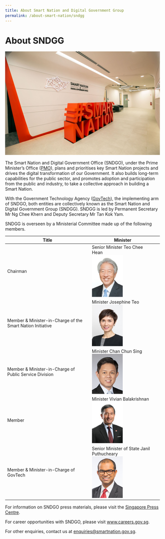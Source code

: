 ```yaml
---
title: About Smart Nation and Digital Government Group
permalink: /about-smart-nation/sndgg
---
```

# About SNDGG

![Alt text for image on Isomer site](/images/abt-smart-nation/SNDGO_Office_01.jpg)

The Smart Nation and Digital Government Office (SNDGO), under the Prime Minister’s Office (<a href="https://www.pmo.gov.sg/" target="_blank">PMO</a>), plans and prioritises key Smart Nation projects and drives the digital transformation of our Government. It also builds long-term capabilities for the public sector, and promotes adoption and participation from the public and industry, to take a collective approach in building a Smart Nation.  
  
With the Government Technology Agency (<a href="https://www.tech.gov.sg/" target="_blank">GovTech</a>), the implementing arm of SNDGO, both entities are collectively known as the Smart Nation and Digital Government Group (SNDGG). SNDGG is led by Permanent Secretary Mr Ng Chee Khern and Deputy Secretary Mr Tan Kok Yam.  
  
SNDGG is overseen by a Ministerial Committee made up of the following members.
<br>


| **Title** | **Minister** |  |
| -------- | -------- | -------- |
| Chairman | Senior Minister Teo Chee Hean <div style="width:100%;display:flex;"><div style="width:50%;height:50%;"><img src="/images/abt-smart-nation/Mr-TEO-Chee-Hean.jpg"></a></div></div> | |
| Member & Minister-in-Charge of the Smart Nation Initiative | Minister Josephine Teo <div style="width:100%;display:flex;"><div style="width:50%;height:50%;"><img src="/images/abt-smart-nation/Mrs-Josephine-TEO.jpg"></a></div></div> |
| Member & Minister-in-Charge of Public Service Division | Minister Chan Chun Sing <div style="width:100%;display:flex;"><div style="width:50%;height:50%;"><img src="/images/abt-smart-nation/Mr-CHAN-Chun-Sing.jpg"></a></div></div> | 
| Member | Minister Vivian Balakrishnan <div style="width:100%;display:flex;"><div style="width:50%;height:50%;"><img src="/images/abt-smart-nation/Dr%20Vivian%20BALAKRISHNAN.png"></a></div></div> | 
| Member & Minister-in-Charge of GovTech | Senior Minister of State Janil Puthucheary <div style="width:100%;display:flex;"><div style="width:50%;height:50%;"><img src="/images/abt-smart-nation/Dr-Janil.jpg"></a></div></div> | 


For information on SNDGO press materials, please visit the [Singapore Press Centre](https://www.sgpc.gov.sg/).

For career opportunities with SNDGO, please visit www.careers.gov.sg.

For other enquiries, contact us at enquiries@smartnation.gov.sg.